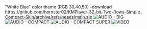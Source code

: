 "White Blue" color theme (RGB 30,40,50)
-download https://github.com/hornster02/KMPlayer-32-bit-Two-Rows-Simple-Compact-Skin/archive/refs/heads/main.zip
![AUDIO - BIG](https://user-images.githubusercontent.com/127822397/224918847-f60a3dac-ed4f-4715-912c-fa519ba50cb7.jpg)
![AUDIO - COMPACT](https://user-images.githubusercontent.com/127822397/224918851-57f5a718-5abf-43d2-80f2-7d0c43f4bf6e.jpg)
![AUDIO - COMPACT SUPER](https://user-images.githubusercontent.com/127822397/224918854-a33c7863-420a-4eb7-85a4-4effad42898b.jpg)
![VIDEO](https://user-images.githubusercontent.com/127822397/224918856-e25fe3c1-e517-4a82-b064-7193d9d706a8.jpg)
